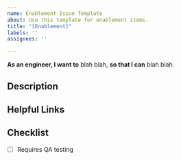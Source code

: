 ```yaml
---
name: Enablement Issue Template
about: Use this template for enablement items.
title: "[Enablement]"
labels: ''
assignees: ''

---
```


<strong>As an engineer, I want to</strong> blah blah, <strong>so that I can</strong> blah blah.

## Description

## Helpful Links

## Checklist
- [ ] Requires QA testing
